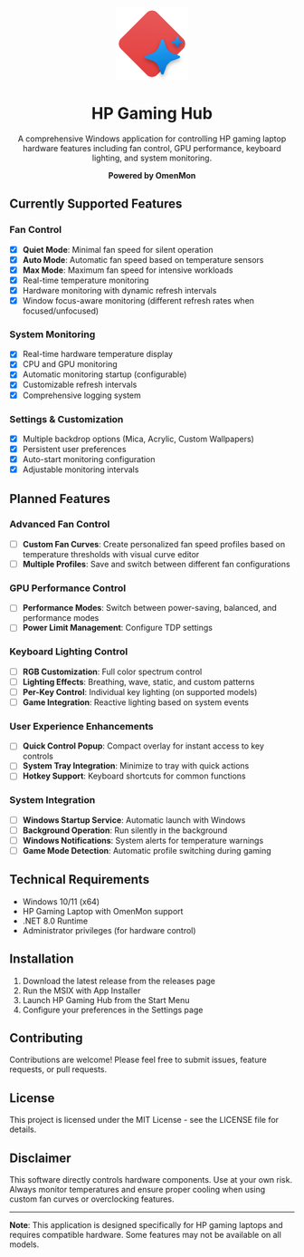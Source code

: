 <div align="center">
  <img src="Assets/icon.svg" alt="Fluent Gaming Hub" width="128" height="128">
  
  # HP Gaming Hub
  
  A comprehensive Windows application for controlling HP gaming laptop hardware features including fan control, GPU performance, keyboard lighting, and system monitoring.
  
  **Powered by OmenMon**
</div>

## Currently Supported Features

### Fan Control
- [x] **Quiet Mode**: Minimal fan speed for silent operation
- [x] **Auto Mode**: Automatic fan speed based on temperature sensors
- [x] **Max Mode**: Maximum fan speed for intensive workloads
- [x] Real-time temperature monitoring
- [x] Hardware monitoring with dynamic refresh intervals
- [x] Window focus-aware monitoring (different refresh rates when focused/unfocused)

### System Monitoring
- [x] Real-time hardware temperature display
- [x] CPU and GPU monitoring
- [x] Automatic monitoring startup (configurable)
- [x] Customizable refresh intervals
- [x] Comprehensive logging system

### Settings & Customization
- [x] Multiple backdrop options (Mica, Acrylic, Custom Wallpapers)
- [x] Persistent user preferences
- [x] Auto-start monitoring configuration
- [x] Adjustable monitoring intervals

## Planned Features

### Advanced Fan Control
- [ ] **Custom Fan Curves**: Create personalized fan speed profiles based on temperature thresholds with visual curve editor
- [ ] **Multiple Profiles**: Save and switch between different fan configurations

### GPU Performance Control
- [ ] **Performance Modes**: Switch between power-saving, balanced, and performance modes
- [ ] **Power Limit Management**: Configure TDP settings

### Keyboard Lighting Control
- [ ] **RGB Customization**: Full color spectrum control
- [ ] **Lighting Effects**: Breathing, wave, static, and custom patterns
- [ ] **Per-Key Control**: Individual key lighting (on supported models)
- [ ] **Game Integration**: Reactive lighting based on system events

### User Experience Enhancements
- [ ] **Quick Control Popup**: Compact overlay for instant access to key controls
- [ ] **System Tray Integration**: Minimize to tray with quick actions
- [ ] **Hotkey Support**: Keyboard shortcuts for common functions

### System Integration
- [ ] **Windows Startup Service**: Automatic launch with Windows
- [ ] **Background Operation**: Run silently in the background
- [ ] **Windows Notifications**: System alerts for temperature warnings
- [ ] **Game Mode Detection**: Automatic profile switching during gaming

## Technical Requirements

- Windows 10/11 (x64)
- HP Gaming Laptop with OmenMon support
- .NET 8.0 Runtime
- Administrator privileges (for hardware control)

## Installation

1. Download the latest release from the releases page
2. Run the MSIX with App Installer
3. Launch HP Gaming Hub from the Start Menu
4. Configure your preferences in the Settings page

## Contributing

Contributions are welcome! Please feel free to submit issues, feature requests, or pull requests.

## License

This project is licensed under the MIT License - see the LICENSE file for details.

## Disclaimer

This software directly controls hardware components. Use at your own risk. Always monitor temperatures and ensure proper cooling when using custom fan curves or overclocking features.

---

**Note**: This application is designed specifically for HP gaming laptops and requires compatible hardware. Some features may not be available on all models.